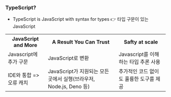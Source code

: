 ### TypeScript?
- TypeScript is JavaScript with syntax for types 👉 타입 구문이 있는 JavaScript

<Table>
  <th>JavaScript and More</th>
  <th>A Result You Can Trust</th>
  <th>Safty at scale</th>
  
  <tr>
    <td>
      Javascript에 추가 구문
    </td>
    <td>
      JavaScript로 변환
    </td>
    <td>
      Javascript를 이해하는 타입 추론 사용
    </td>
  <tr>
    
  <tr>
    <td>
      IDE와 통합 => 오류 캐치
    </td>
    <td>
      JavaScript가 지원되는 모든 곳에서 실행(브라우저, Node.js, Deno 등)
    </td>
    <td>
      추가적인 코드 없이도 훌륭한 도구를 제공
    </td>
  <tr>
</Table>
